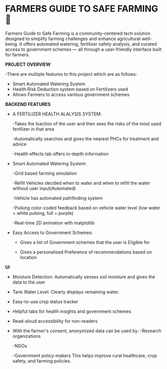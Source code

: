 # FARMERS GUIDE TO SAFE FARMING  🌾

Farmers Guide to Safe Farming is a community-centered tech solution designed to simplify farming challenges and enhance agricultural well-being. It offers automated watering, fertilizer safety analysis, and curated access to government schemes — all through a user-friendly interface built for farmers.

**PROJECT OVERVIEW**

-There are multiple features to this project which are as follows:
  - Smart Automated Watering System 
  - Health Risk Deduction system based on Fertilizers used 
  - Allows Farmers to access variious government schemes 

 
**BACKEND FEATURES**


- A FERTILIZER HEALTH ALALYSIS SYSTEM:

  -Takes the loaction of the user and then sees the risks of the most used fertilizer in that area
 
  -Automatically searches and gives the nearest PHCs for treatment and advice

  -Health effects tab offers in-depth information
   

- Smart Automated Watering System:
  
  -Grid based farming simulation
  
  -Refill Vehicles decided when to water and when to refill the water without user input(Automated)
  
  -Vehicle has automated pathfinding system
  
  -Pulsing color-coded feedback based on vehicle water level (low water = white pulsing, full = purple)
  
  -Real-time 2D animation with matplotlib


- Easy Access to Government Schemes:
  
  - Gives a list of Government schemes that the user is Eligible for
 
  - Gives a personalised Preference of recommendations based on location



**UI**

- Moisture Detection: Automatically senses soil moisture and gives the data to the user
- Tank Water Level: Clearly displays remaining water.
- Easy-to-use crop status tracker
- Helpful tabs for health insights and government schemes
- Read-aloud accessibility for non-readers
- With the farmer's consent, anonymized data can be used by:
    -Research organizations

    -NGOs

    -Government policy-makers
This helps improve rural healthcare, crop safety, and farming policies.
